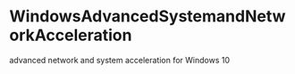 # WindowsAdvancedSystemandNetworkAcceleration
advanced network and system acceleration for Windows 10
